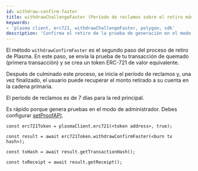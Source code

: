 ```yaml
---
id: withdraw-confirm-faster
title: withdrawChallengeFaster (Período de reclamos sobre el retiro más corto)
keywords:
- 'plasma client, erc721, withdrawChallengeFaster, polygon, sdk'
description: 'Confirma el retiro de la prueba de generación en el modo de administrador.'
---
```


El método `withdrawConfirmFaster` es el segundo paso del proceso de retiro de Plasma. En este paso, se envía la prueba de tu transacción de quemado (primera transacción) y se crea un token ERC-721 de valor equivalente.

Después de culminado este proceso, se inicia el período de reclamos y, una vez finalizado, el usuario puede recuperar el monto retirado a su cuenta en la cadena primaria.

El período de reclamos es de 7 días para la red principal.

Es rápido porque genera pruebas en el modo de administrador. Debes configurar [setProofAPI](/docs/develop/ethereum-polygon/matic-js/set-proof-api).

```
const erc721Token = plasmaClient.erc721(<token address>, true);

const result = await erc721Token.withdrawConfirmFaster(<burn tx hash>);

const txHash = await result.getTransactionHash();

const txReceipt = await result.getReceipt();

```
